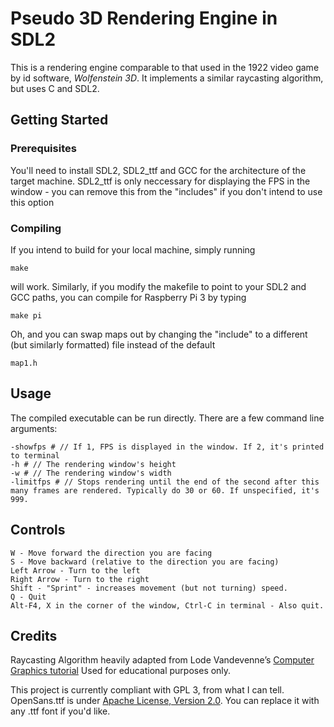 # Pseudo 3D Rendering Engine in SDL2
This is a rendering engine comparable to that used in the 1922 video game by id software, *Wolfenstein 3D*. It implements a similar raycasting algorithm, but uses C and SDL2.

## Getting Started
### Prerequisites
You'll need to install SDL2, SDL2_ttf and GCC for the architecture of the target machine. SDL2_ttf is only neccessary for displaying the FPS in the window - you can remove this from the "includes" if you don't intend to use this option
### Compiling
If you intend to build for your local machine, simply running 
```
make
```
will work. Similarly, if you modify the makefile to point to your SDL2 and GCC paths, you can compile for Raspberry Pi 3 by typing 
```
make pi
```
Oh, and you can swap maps out by changing the "include" to a different (but similarly formatted) file instead of the default
```
map1.h
```

## Usage
The compiled executable can be run directly. There are a few command line arguments:
```
-showfps # // If 1, FPS is displayed in the window. If 2, it's printed to terminal
-h # // The rendering window's height
-w # // The rendering window's width
-limitfps # // Stops rendering until the end of the second after this many frames are rendered. Typically do 30 or 60. If unspecified, it's 999.
```

## Controls

```
W - Move forward the direction you are facing
S - Move backward (relative to the direction you are facing)
Left Arrow - Turn to the left
Right Arrow - Turn to the right
Shift - "Sprint" - increases movement (but not turning) speed.
Q - Quit
Alt-F4, X in the corner of the window, Ctrl-C in terminal - Also quit.
```

## Credits
Raycasting Algorithm heavily adapted from Lode Vandevenne’s [Computer Graphics tutorial](http://lodev.org/cgtutor/raycasting.html)
Used for educational purposes only.

This project is currently compliant with GPL 3, from what I can tell.
OpenSans.ttf is under [Apache License, Version 2.0](https://www.apache.org/licenses/LICENSE-2.0). You can replace it with any .ttf font if you'd like.
